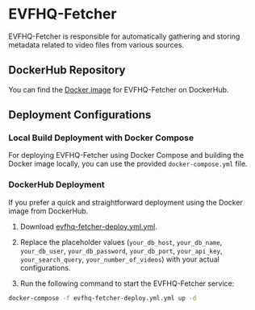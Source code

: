 # EVFHQ-Fetcher

EVFHQ-Fetcher is responsible for automatically gathering and storing metadata related to video files from various sources.

## DockerHub Repository

You can find the [Docker image](https://hub.docker.com/repository/docker/anjieyang/evfhq-fetcher/general) for EVFHQ-Fetcher on DockerHub.

## Deployment Configurations

### Local Build Deployment with Docker Compose

For deploying EVFHQ-Fetcher using Docker Compose and building the Docker image locally, you can use the provided `docker-compose.yml` file.

### DockerHub Deployment

If you prefer a quick and straightforward deployment using the Docker image from DockerHub.

1. Download [evfhq-fetcher-deploy.yml.yml](https://drive.google.com/uc?export=download&id=1-GZPdvvrCp6mchBnhhnq6-rRr0VpD7qr).

2. Replace the placeholder values (`your_db_host`, `your_db_name`, `your_db_user`, `your_db_password`, `your_db_port`, `your_api_key`, `your_search_query`, `your_number_of_videos`) with your actual configurations.

3. Run the following command to start the EVFHQ-Fetcher service:

```bash
docker-compose -f evfhq-fetcher-deploy.yml.yml up -d
```
